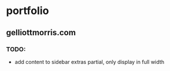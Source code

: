 # portfolio
## gelliottmorris.com

### TODO: 
- add content to sidebar extras partial, only display in full width
